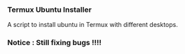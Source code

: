 ### Termux Ubuntu Installer
 A script to install ubuntu in Termux with different desktops.

### Notice : Still fixing bugs !!!!